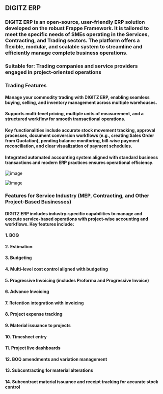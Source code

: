 ## DIGITZ ERP

### DIGITZ ERP is an open-source, user-friendly ERP solution developed on the robust Frappe Framework. It is tailored to meet the specific needs of SMEs operating in the Services, Contracting, and Trading sectors. The platform offers a flexible, modular, and scalable system to streamline and efficiently manage complete business operations.

### Suitable for: Trading companies and service providers engaged in project-oriented operations

### Trading Features
#### Manage your commodity trading with DIGITZ ERP, enabling seamless buying, selling, and inventory management across multiple warehouses.
#### Supports multi-level pricing, multiple units of measurement, and a structured workflow for smooth transactional operations.
#### Key functionalities include accurate stock movement tracking, approval processes, document conversion workflows (e.g., creating Sales Order from Quotation), pending balance monitoring, bill-wise payment reconciliation, and clear visualization of payment schedules.
#### Integrated automated accounting system aligned with standard business transactions and modern ERP practices ensures operational efficiency.

![image](https://github.com/user-attachments/assets/bfb5c769-d3c2-4da4-951f-c809b422fc4e)

![image](https://github.com/user-attachments/assets/0e66e840-6900-4f6b-9c76-cdd7bfd3d249)

### Features for Service Industry (MEP, Contracting, and Other Project-Based Businesses)
#### DIGITZ ERP includes industry-specific capabilities to manage and execute service-based operations with project-wise accounting and workflows. Key features include:
#### 1. BOQ
#### 2. Estimation
#### 3. Budgeting
#### 4. Multi-level cost control aligned with budgeting
#### 5. Progressive Invoicing (includes Proforma and Progressive Invoice)
#### 6. Advance Invoicing
#### 7. Retention integration with invoicing
#### 8. Project expense tracking
#### 9. Material issuance to projects
#### 10. Timesheet entry
#### 11. Project live dashboards
#### 12. BOQ amendments and variation management
#### 13. Subcontracting for material alterations
#### 14. Subcontract material issuance and receipt tracking for accurate stock control
